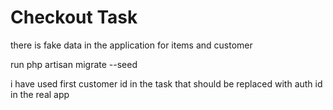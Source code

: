 # Checkout Task
there is fake data in the application for items and customer


run php artisan migrate --seed


i have used first customer id in the task that should be replaced with auth id in the real app

